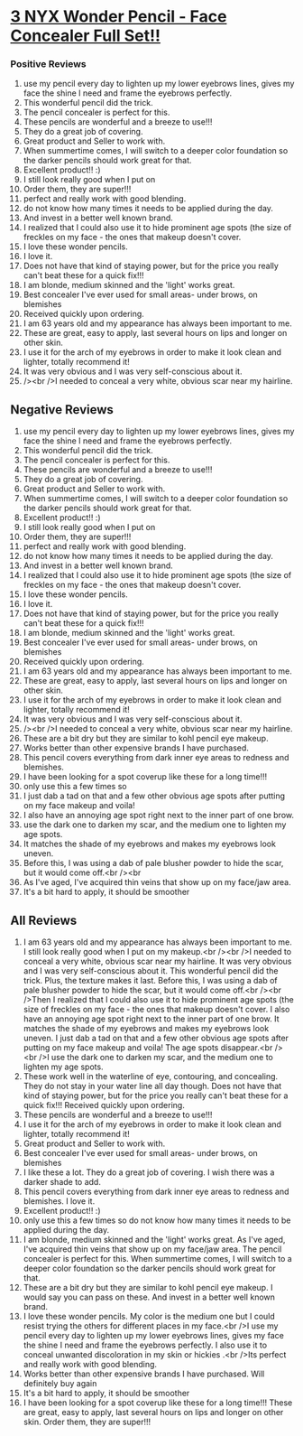 # [3 NYX Wonder Pencil - Face Concealer Full Set!!](https://products.checkmycream.com/products/3-NYX-Wonder-Pencil-Face-Concealer-Full-Set!!.html)

### Positive Reviews

<ol>
      <li>use my pencil every day to lighten up my lower eyebrows lines, gives my face the shine I need and frame the eyebrows perfectly.</li>
      <li>This wonderful pencil did the trick.  </li>
      <li>The pencil concealer is perfect for this.</li>
      <li>These pencils are wonderful and a breeze to use!!!</li>
      <li>They do a great job of covering.  </li>
      <li>Great product and Seller to work with.</li>
      <li>When summertime comes, I will switch to a deeper color foundation so the darker pencils should work great for that.</li>
      <li>Excellent product!! :)</li>
      <li>I still look really good when I put on</li>
      <li>Order them, they are super!!!</li>
      <li>perfect and really work with good blending.</li>
      <li>do not know how many times it needs to be applied during the day.</li>
      <li>And invest in a better well known brand.</li>
      <li>I realized that I could also use it to hide prominent age spots (the size of freckles on my face - the ones that makeup doesn&#x27;t cover.  </li>
      <li>I love these wonder pencils.</li>
      <li>I love it.</li>
      <li>Does not have that kind of staying power, but for the price you really can&#x27;t beat these for a quick fix!!!  </li>
      <li>I am blonde, medium skinned and the &#x27;light&#x27; works great.</li>
      <li>Best concealer I&#x27;ve ever used for small areas- under brows, on blemishes</li>
      <li>Received quickly upon ordering.</li>
      <li>I am 63 years old and my appearance has always been important to me.  </li>
      <li>These are great, easy to apply, last several hours on lips and longer on other skin.</li>
      <li>I use it for the arch of my eyebrows in order to make it look clean and lighter, totally recommend it!</li>
      <li>It was very obvious and I was very self-conscious about it.  </li>
      <li>/&gt;&lt;br /&gt;I needed to conceal a very white, obvious scar near my hairline.  </li>
</ol>


<h2>Negative Reviews</h2>
<ol>
<li> use my pencil every day to lighten up my lower eyebrows lines, gives my face the shine I need and frame the eyebrows perfectly.</li>
<li> This wonderful pencil did the trick.  </li>
<li> The pencil concealer is perfect for this.</li>
<li> These pencils are wonderful and a breeze to use!!!</li>
<li> They do a great job of covering.  </li>
<li> Great product and Seller to work with.</li>
<li> When summertime comes, I will switch to a deeper color foundation so the darker pencils should work great for that.</li>
<li> Excellent product!! :)</li>
<li> I still look really good when I put on</li>
<li> Order them, they are super!!!</li>
<li> perfect and really work with good blending.</li>
<li> do not know how many times it needs to be applied during the day.</li>
<li> And invest in a better well known brand.</li>
<li> I realized that I could also use it to hide prominent age spots (the size of freckles on my face - the ones that makeup doesn&#x27;t cover.  </li>
<li> I love these wonder pencils.</li>
<li> I love it.</li>
<li> Does not have that kind of staying power, but for the price you really can&#x27;t beat these for a quick fix!!!  </li>
<li> I am blonde, medium skinned and the &#x27;light&#x27; works great.</li>
<li> Best concealer I&#x27;ve ever used for small areas- under brows, on blemishes</li>
<li> Received quickly upon ordering.</li>
<li> I am 63 years old and my appearance has always been important to me.  </li>
<li> These are great, easy to apply, last several hours on lips and longer on other skin.</li>
<li> I use it for the arch of my eyebrows in order to make it look clean and lighter, totally recommend it!</li>
<li> It was very obvious and I was very self-conscious about it.  </li>
<li> /&gt;&lt;br /&gt;I needed to conceal a very white, obvious scar near my hairline.  </li>
<li> These are a bit dry but they are similar to kohl pencil eye makeup.</li>
<li> Works better than other expensive brands I have purchased.</li>
<li> This pencil covers everything from dark inner eye areas to redness and blemishes.</li>
<li> I have been looking for a spot coverup like these for a long time!!!</li>
<li> only use this a few times so</li>
<li> I just dab a tad on that and a few other obvious age spots after putting on my face makeup and voila!</li>
<li> I also have an annoying age spot right next to the inner part of one brow.  </li>
<li> use the dark one to darken my scar, and the medium one to lighten my age spots.</li>
<li> It matches the shade of my eyebrows and  makes my eyebrows look uneven.</li>
<li> Before this, I was using a dab of pale blusher powder to hide the scar, but it would come off.&lt;br /&gt;&lt;br</li>
<li> As I&#x27;ve aged, I&#x27;ve acquired thin veins that show up on my face/jaw area.</li>
<li> It&#x27;s a bit hard to apply, it should be smoother</li>
</ol>

<h2>All Reviews</h2>

<ol>
    <li> I am 63 years old and my appearance has always been important to me.  I still look really good when I put on my makeup.&lt;br /&gt;&lt;br /&gt;I needed to conceal a very white, obvious scar near my hairline.  It was very obvious and I was very self-conscious about it.  This wonderful pencil did the trick.  Plus, the texture makes it last.  Before this, I was using a dab of pale blusher powder to hide the scar, but it would come off.&lt;br /&gt;&lt;br /&gt;Then I realized that I could also use it to hide prominent age spots (the size of freckles on my face - the ones that makeup doesn&#x27;t cover.  I also have an annoying age spot right next to the inner part of one brow.  It matches the shade of my eyebrows and  makes my eyebrows look uneven. I just dab a tad on that and a few other obvious age spots after putting on my face makeup and voila! The age spots disappear.&lt;br /&gt;&lt;br /&gt;I use the dark one to darken my scar, and the medium one to lighten my age spots.</li>
    <li> These work well in the waterline of eye, contouring, and concealing.  They do not stay in your water line all day though.  Does not have that kind of staying power, but for the price you really can&#x27;t beat these for a quick fix!!!  Received quickly upon ordering.</li>
    <li> These pencils are wonderful and a breeze to use!!!</li>
    <li> I use it for the arch of my eyebrows in order to make it look clean and lighter, totally recommend it!</li>
    <li> Great product and Seller to work with.</li>
    <li> Best concealer I&#x27;ve ever used for small areas- under brows, on blemishes</li>
    <li> I like these a lot.  They do a great job of covering.  I wish there was a darker shade to add.</li>
    <li> This pencil covers everything from dark inner eye areas to redness and blemishes. I love it.</li>
    <li> Excellent product!! :)</li>
    <li> only use this a few times so do not know how many times it needs to be applied during the day.</li>
    <li> I am blonde, medium skinned and the &#x27;light&#x27; works great. As I&#x27;ve aged, I&#x27;ve acquired thin veins that show up on my face/jaw area. The pencil concealer is perfect for this. When summertime comes, I will switch to a deeper color foundation so the darker pencils should work great for that.</li>
    <li> These are a bit dry but they are similar to kohl pencil eye makeup. I would say you can pass on these. And invest in a better well known brand.</li>
    <li> I love these wonder pencils. My color is the medium one but I could resist trying the others for different places in my face.&lt;br /&gt;I use my pencil every day to lighten up my lower eyebrows lines, gives my face the shine I need and frame the eyebrows perfectly. I also use it to conceal unwanted discoloration in my skin or hickies .&lt;br /&gt;Its perfect and really work with good blending.</li>
    <li> Works better than other expensive brands I have purchased. Will definitely buy again</li>
    <li> It&#x27;s a bit hard to apply, it should be smoother</li>
    <li> I have been looking for a spot coverup like these for a long time!!! These are great, easy to apply, last several hours on lips and longer on other skin. Order them, they are super!!!</li>
</ol>




